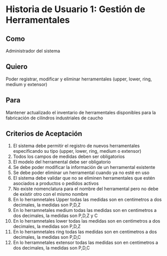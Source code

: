 # Historia de Usuario 1: Gestión de Herramentales

## Como
Administrador del sistema

## Quiero
Poder registrar, modificar y eliminar herramentales (upper, lower, ring, medium y extensor)

## Para
Mantener actualizado el inventario de herramentales disponibles para la fabricación de cilindros industriales de caucho

## Criterios de Aceptación
1. El sistema debe permitir el registro de nuevos herramentales especificando su tipo (upper, lower, ring, medium o extensor)
2. Todos los campos de medidas deben ser obligatorios
3. El modelo del herramental debe ser obligatorio
4. Se debe poder modificar la información de un herramental existente
5. Se debe poder eliminar un herramental cuando ya no esté en uso
6. El sistema debe validar que no se eliminen herramentales que estén asociados a productos o pedidos activos
7. No existe nomenclatura para el nombre del herramental pero no debe de existir otro con el mismo nombre
8. En lo herramnetales Upper todas las medidas son en centimetros a dos decimales, la medidas son P,D,Z
9. En lo herramnetales medium todas las medidas son en centimetros a dos decimales, la medidas son P,D,Z y C
10. En lo herramnetales lower todas las medidas son en centimetros a dos decimales, la medidas son P,D,Z
11. En lo herramnetales ring todas las medidas son en centimetros a dos decimales, la medidas son P,D,C
12. En lo herramnetales extensor todas las medidas son en centimetros a dos decimales, la medidas son P,D,C
